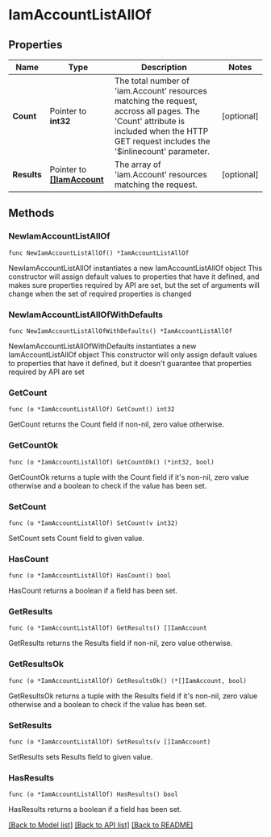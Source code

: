 # IamAccountListAllOf

## Properties

Name | Type | Description | Notes
------------ | ------------- | ------------- | -------------
**Count** | Pointer to **int32** | The total number of &#39;iam.Account&#39; resources matching the request, accross all pages. The &#39;Count&#39; attribute is included when the HTTP GET request includes the &#39;$inlinecount&#39; parameter. | [optional] 
**Results** | Pointer to [**[]IamAccount**](iam.Account.md) | The array of &#39;iam.Account&#39; resources matching the request. | [optional] 

## Methods

### NewIamAccountListAllOf

`func NewIamAccountListAllOf() *IamAccountListAllOf`

NewIamAccountListAllOf instantiates a new IamAccountListAllOf object
This constructor will assign default values to properties that have it defined,
and makes sure properties required by API are set, but the set of arguments
will change when the set of required properties is changed

### NewIamAccountListAllOfWithDefaults

`func NewIamAccountListAllOfWithDefaults() *IamAccountListAllOf`

NewIamAccountListAllOfWithDefaults instantiates a new IamAccountListAllOf object
This constructor will only assign default values to properties that have it defined,
but it doesn't guarantee that properties required by API are set

### GetCount

`func (o *IamAccountListAllOf) GetCount() int32`

GetCount returns the Count field if non-nil, zero value otherwise.

### GetCountOk

`func (o *IamAccountListAllOf) GetCountOk() (*int32, bool)`

GetCountOk returns a tuple with the Count field if it's non-nil, zero value otherwise
and a boolean to check if the value has been set.

### SetCount

`func (o *IamAccountListAllOf) SetCount(v int32)`

SetCount sets Count field to given value.

### HasCount

`func (o *IamAccountListAllOf) HasCount() bool`

HasCount returns a boolean if a field has been set.

### GetResults

`func (o *IamAccountListAllOf) GetResults() []IamAccount`

GetResults returns the Results field if non-nil, zero value otherwise.

### GetResultsOk

`func (o *IamAccountListAllOf) GetResultsOk() (*[]IamAccount, bool)`

GetResultsOk returns a tuple with the Results field if it's non-nil, zero value otherwise
and a boolean to check if the value has been set.

### SetResults

`func (o *IamAccountListAllOf) SetResults(v []IamAccount)`

SetResults sets Results field to given value.

### HasResults

`func (o *IamAccountListAllOf) HasResults() bool`

HasResults returns a boolean if a field has been set.


[[Back to Model list]](../README.md#documentation-for-models) [[Back to API list]](../README.md#documentation-for-api-endpoints) [[Back to README]](../README.md)


